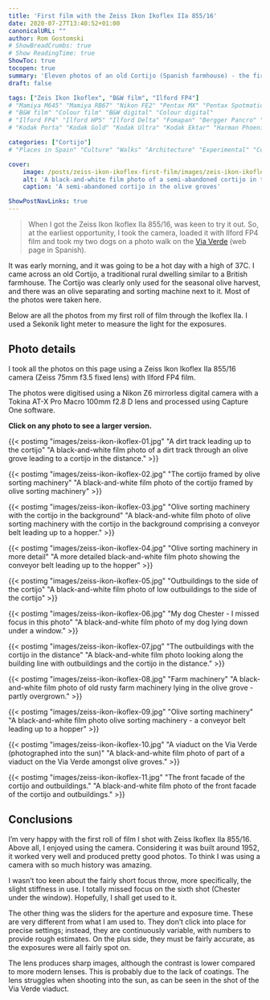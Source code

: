 ```yaml
---
title: 'First film with the Zeiss Ikon Ikoflex IIa 855/16'
date: 2020-07-27T13:40:52+01:00
canonicalURL: ""
author: Rom Gostomski
# ShowBreadCrumbs: true
# Show ReadingTime: true
ShowToc: true
tocopen: true
summary: 'Eleven photos of an old Cortijo (Spanish farmhouse) - the first roll of Ilford FP4 film through my Zeiss Ikon Ikoflex IIa.'
draft: false

tags: ["Zeis Ikon Ikoflex", "B&W film", "Ilford FP4"]
# "Mamiya M645" "Mamiya RB67" "Nikon FE2" "Pentax MX" "Pentax Spotmatic" "Pinhole" "Horseman VH-R" "Zeis Ikon Ikoflex" "Zeiss Super Ikonta""
# "B&W film" "Colour film" "B&W digital" "Colour digital"
# "Ilford FP4" "Ilford HP5" "Ilford Delta" "Fomapan" "Bergger Pancro" "Rollei RPX"
# "Kodak Porta" "Kodak Gold" "Kodak Ultra" "Kodak Ektar" "Harman Phoenix"

categories: ["Cortijo"]
# "Places in Spain" "Culture" "Walks" "Architecture" "Experimental" "Cortijo" "Via Verde"

cover:
    image: /posts/zeiss-ikon-ikoflex-first-film/images/zeis-ikon-ikoflex-cover.jpg
    alt: 'A black-and-white film photo of a semi-abandoned cortijo in the olive groves with a dirt track leading to it.'
    caption: 'A semi-abandoned cortijo in the olive groves'

ShowPostNavLinks: true
---
```

> When I got the Zeiss Ikon Ikoflex IIa 855/16, was keen to try it out. So, at the earliest opportunity, I took the camera, loaded it with Ilford FP4 film and took my two dogs on a photo walk on the [Via Verde](https://es.wikipedia.org/wiki/Vía_verde) (web page in Spanish).

It was early morning, and it was going to be a hot day with a high of 37C. I came across an old Cortijo, a traditional rural dwelling similar to a British farmhouse. The Cortijo was clearly only used for the seasonal olive harvest, and there was an olive separating and sorting machine next to it. Most of the photos were taken here.

Below are all the photos from my first roll of film through the Ikoflex IIa. I used a Sekonik light meter to measure the light for the exposures.

## Photo details

I took all the photos on this page using a Zeiss Ikon Ikoflex IIa 855/16 camera (Zeiss 75mm f3.5 fixed lens) with Ilford FP4 film. 

The photos were digitised using a Nikon Z6 mirrorless digital camera with a Tokina AT-X Pro Macro 100mm f2.8 D lens and processed using Capture One software.

**Click on any photo to see a larger version.**

{{< postimg "images/zeiss-ikon-ikoflex-01.jpg" 
"A dirt track leading up to the cortijo" 
"A black-and-white film photo of a dirt track through an olive grove leading to a cortijo in the distance." >}}

{{< postimg "images/zeiss-ikon-ikoflex-02.jpg" 
"The cortijo framed by olive sorting machinery" 
"A black-and-white film photo of the cortijo framed by olive sorting machinery" >}}

{{< postimg "images/zeiss-ikon-ikoflex-03.jpg" 
"Olive sorting machinery with the cortijo in the background" 
"A black-and-white film photo of olive sorting machinery with the cortijo in the background comprising a conveyor belt leading up to a hopper." >}}

{{< postimg "images/zeiss-ikon-ikoflex-04.jpg" 
"Olive sorting machinery in more detail" 
"A more detailed black-and-white film photo showing the conveyor belt leading up to the hopper" >}}

{{< postimg "images/zeiss-ikon-ikoflex-05.jpg" 
"Outbuildings to the side of the cortijo" 
"A black-and-white film photo of low outbuildings to the side of the cortijo" >}}

{{< postimg "images/zeiss-ikon-ikoflex-06.jpg" 
"My dog Chester - I missed focus in this photo" 
"A black-and-white film photo of my dog lying down under a window." >}}

{{< postimg "images/zeiss-ikon-ikoflex-07.jpg" 
"The outbuildings with the cortijo in the distance" 
"A black-and-white film photo looking along the building line with outbuildings and the cortijo in the distance." >}}

{{< postimg "images/zeiss-ikon-ikoflex-08.jpg" 
"Farm machinery" 
"A black-and-white film photo of old rusty farm machinery lying in the olive grove - partly overgrown." >}}

{{< postimg "images/zeiss-ikon-ikoflex-09.jpg" 
"Olive sorting machinery" 
"A black-and-white film photo olive sorting machinery - a conveyor belt leading up to a hopper" >}}

{{< postimg "images/zeiss-ikon-ikoflex-10.jpg" 
"A viaduct on the Via Verde (photographed into the sun)" 
"A black-and-white film photo of part of a viaduct on the Via Verde amongst olive groves." >}}

{{< postimg "images/zeiss-ikon-ikoflex-11.jpg" 
"The front facade of the cortijo and outbuildings." 
"A black-and-white film photo of the front facade of the cortijo and outbuildings." >}}

## Conclusions

I’m very happy with the first roll of film I shot with Zeiss Ikoflex IIa 855/16. Above all, I enjoyed using the camera. Considering it was built around 1952, it worked very well and produced pretty good photos. To think I was using a camera with so much history was amazing.

I wasn’t too keen about the fairly short focus throw, more specifically, the slight stiffness in use. I totally missed focus on the sixth shot (Chester under the window). Hopefully, I shall get used to it.

The other thing was the sliders for the aperture and exposure time. These are very different from what I am used to. They don’t click into place for precise settings; instead, they are continuously variable, with numbers to provide rough estimates. On the plus side, they must be fairly accurate, as the exposures were all fairly spot on.

The lens produces sharp images, although the contrast is lower compared to more modern lenses. This is probably due to the lack of coatings. The lens struggles when shooting into the sun, as can be seen in the shot of the Via Verde viaduct.
